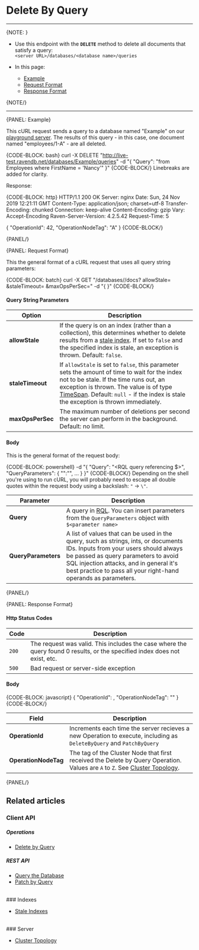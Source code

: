 ﻿# Delete By Query

---

{NOTE: }

* Use this endpoint with the **`DELETE`** method to delete all documents that satisfy a query:  
`<server URL>/databases/<database name>/queries`  

* In this page:  
  * [Example](../../../client-api/rest-api/queries/delete-by-query#example)  
  * [Request Format](../../../client-api/rest-api/queries/delete-by-query#request-format)  
  * [Response Format](../../../client-api/rest-api/queries/delete-by-query#response-format)  

{NOTE/}

---

{PANEL: Example}

This cURL request sends a query to a database named "Example" on our [playground server](http://live-test.ravendb.net). The 
results of this query - in this case, one document named "employees/1-A" - are all deleted.  

{CODE-BLOCK: bash}
curl -X DELETE "http://live-test.ravendb.net/databases/Example/queries"
-d "{ \"Query\": \"from Employees where FirstName = 'Nancy'\" }"
{CODE-BLOCK/}
Linebreaks are added for clarity.  

Response:  

{CODE-BLOCK: http}
HTTP/1.1 200 OK
Server: nginx
Date: Sun, 24 Nov 2019 12:21:11 GMT
Content-Type: application/json; charset=utf-8
Transfer-Encoding: chunked
Connection: keep-alive
Content-Encoding: gzip
Vary: Accept-Encoding
Raven-Server-Version: 4.2.5.42
Request-Time: 5

{
    "OperationId": 42,
    "OperationNodeTag": "A"
}
{CODE-BLOCK/}

{PANEL/}

{PANEL: Request Format}

This the general format of a cURL request that uses all query string parameters:

{CODE-BLOCK: batch}
curl -X GET "<server URL>/databases/<database name>/docs?
            allowStale=<boolean>
            &staleTimeout=<TimeSpan>
            &maxOpsPerSec=<integer>"
-d "{ }"
{CODE-BLOCK/}

#### Query String Parameters

| Option | Description |
| - | - |
| **allowStale** | If the query is on an index (rather than a collection), this determines whether to delete results from a [stale index](../../../indexes/stale-indexes). If set to `false` and the specified index is stale, an exception is thrown. Default: `false`. |
| **staleTimeout** | If `allowStale` is set to `false`, this parameter sets the amount of time to wait for the index not to be stale. If the time runs out, an exception is thrown. The value is of type [TimeSpan](https://docs.microsoft.com/en-us/dotnet/api/system.timespan). Default: `null` - if the index is stale the exception is thrown immediately. |
| **maxOpsPerSec** | The maximum number of deletions per second the server can perform in the background. Default: no limit. |

#### Body

This is the general format of the request body:

{CODE-BLOCK: powershell}
-d "{
    \"Query\": \"<RQL query referencing $<name>>\",
    \"QueryParameters\": {
        \"<name>\":\"<parameter>\",
        ...
    }
}"
{CODE-BLOCK/}
Depending on the shell you're using to run cURL, you will probably need to escape all 
double quotes within the request body using a backslash: `"` -> `\"`.  

| Parameter | Description |
| - | - |
| **Query** | A query in [RQL](../../../client-api/session/querying/what-is-rql). You can insert parameters from the `QueryParameters` object with `$<parameter name>` |
| **QueryParameters** | A list of values that can be used in the query, such as strings, ints, or documents IDs. Inputs from your users should always be passed as query parameters to avoid SQL injection attacks, and in general it's best practice to pass all your right-hand operands as parameters. |
{PANEL/}

{PANEL: Response Format}

#### Http Status Codes

| Code | Description |
| - | - |
| `200` | The request was valid. This includes the case where the query found 0 results, or the specified index does not exist, etc. |
| `500` | Bad request or server-side exception |

#### Body

{CODE-BLOCK: javascript}
{
    "OperationId": <int>,
    "OperationNodeTag": "<cluster node tag>"
}
{CODE-BLOCK/}

| Field | Description |
| - | - |
| **OperationId** | Increments each time the server recieves a new Operation to execute, including as `DeleteByQuery` and `PatchByQuery` |
| **OperationNodeTag** | The tag of the Cluster Node that first received the Delete by Query Operation. Values are `A` to `Z`. See [Cluster Topology](../../../server/clustering/rachis/cluster-topology). |
{PANEL/}

## Related articles  

### Client API  

##### Operations  

- [Delete by Query](../../../client-api/operations/common/delete-by-query)  

##### REST API  

- [Query the Database](../../../client-api/rest-api/queries/query-the-database)  
- [Patch by Query](../../../client-api/rest-api/queries/patch-by-query)  
<br/>
### Indexes  

- [Stale Indexes](../../../indexes/stale-indexes)  
<br/>
### Server  

- [Cluster Topology](../../../server/clustering/rachis/cluster-topology)  
